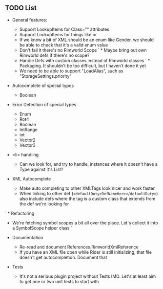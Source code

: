 ## TODO List

 * General features:
   * Support LookupItems for Class="" attributes
   * Support LookupItems for things like <thoughtWorker> or <compClass>
   * If we know a bit of XML should be an enum like Gender, we should be able to check that it's a valid enum value
   * Don't fail it there's no Rimworld Scope
`   * Maybe bring out own Rimworld defs if there's no scope?
   * Handle Defs with custom classes instead of Rimworld classes
`   * Packaging. It shouldn't be too difficult, but I haven't done it yet
   * We need to be able to support "LoadAlias", such as "StorageSettings.priority"

 * Autocomplete of special types
   * Boolean

 * Error Detection of special types
   * Enum
   * Rot4
   * Boolean
   * IntRange
   * int
   * Vector2
   * Vector3

 * \<li> handling
   * Can we look for, and try to handle, instances where it doesn't have a Type against it's List?

 * XML Autocomplete
   * Make auto completing to other XMLTags look nicer and work faster
   * When linking to other def (`<defaultDuty>DefNameHere</defaultDuty>`) also include defs where the tag is a custom class
     that extends from the def we're looking for
   
` * Refactoring
   * We're fetching symbol scopes a bit all over the place. Let's collect it into a SymbolScope helper class
`   
 * Documentation
   * Re-read and document References.RimworldXmlReference
   * If you have an XML file open while Rider is still initializing, that file doesn't get autocompletion. Document that
   
 * Tests
   * It's not a serious plugin project without Tests IMO. Let's at least aim to get one or two unit tests to start with